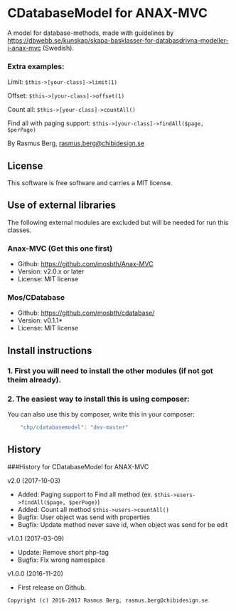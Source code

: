 CDatabaseModel for ANAX-MVC
===========================

A model for database-methods, made with guidelines by https://dbwebb.se/kunskap/skapa-basklasser-for-databasdrivna-modeller-i-anax-mvc (Swedish).

### Extra examples: 

Limit: `$this->[your-class]->limit(1)`

Offset: `$this->[your-class]->offset(1)`

Count all: `$this->[your-class]->countAll()`

Find all with paging support: `$this->[your-class]->findAll($page, $perPage)`


By Rasmus Berg, rasmus.berg@chibidesign.se


License
------------------

This software is free software and carries a MIT license.


Use of external libraries
-----------------------------------

The following external modules are excluded but will be needed for run this classes.

### Anax-MVC (Get this one first)
* Github: https://github.com/mosbth/Anax-MVC
* Version: v2.0.x or later
* License: MIT license

### Mos/CDatabase
* Github: https://github.com/mosbth/cdatabase/
* Version: v0.1.1*
* License: MIT license

Install instructions
--------------------

### 1. First you will need to install the other modules (if not got theim already). 

### 2. The easiest way to install this is using composer:

You can also use this by composer, write this in your composer: 

```javascript
    "chp/cdatabasemodel": "dev-master"
```


History
-----------------------------------

###History for CDatabaseModel for ANAX-MVC 

v2.0 (2017-10-03)
* Added: Paging support to Find all method (ex. `$this->users->findAll($page, $perPage)`)
* Added: Count all method `$this->users->countAll()`
* Bugfix: User object was send with properties
* Bugfix: Update method never save id, when object was send for be edit

v1.0.1 (2017-03-09)
* Update: Remove short php-tag
* Bugfix: Fix wrong namespace

v1.0.0 (2016-11-20)

* First release on Github.



```
Copyright (c) 2016-2017 Rasmus Berg, rasmus.berg@chibidesign.se
```
